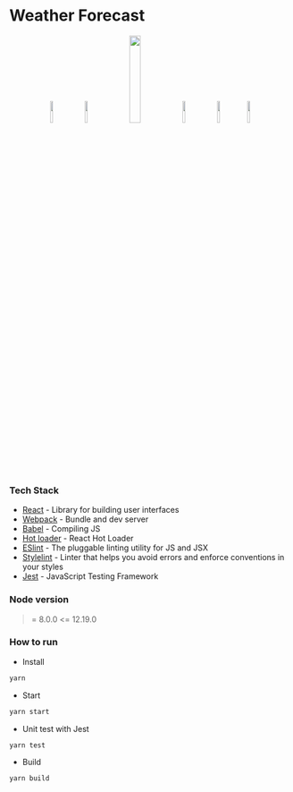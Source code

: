 # Weather Forecast

<div align="center">
  <img src="https://seeklogo.com/images/R/react-logo-7B3CE81517-seeklogo.com.png" width="10%" />
  &nbsp;
  <img src="https://github.com/webpack/media/blob/master/logo/icon-square-big.svg" width="10%" />
  &nbsp;
  <img src="https://d33wubrfki0l68.cloudfront.net/7a197cfe44548cc1a3f581152af70a3051e11671/78df8/img/babel.svg" width="20%" />
  &nbsp;
  <img src="https://eslint.org/assets/img/logo.svg" width="10%" />
  &nbsp;
  <img src="https://seeklogo.com/images/S/stylelint-logo-631B4EAA36-seeklogo.com.png" width="10%" />
  <img src="https://www.learnstorybook.com/intro-to-storybook/logo-jest.png" width="10%" />
</div>

### Tech Stack
- [React][reactjs] - Library for building user interfaces
- [Webpack][webpack] - Bundle and dev server
- [Babel][babeljs] - Compiling JS
- [Hot loader][react-hot-loader] - React Hot Loader
- [ESlint][eslint] - The pluggable linting utility for JS and JSX
- [Stylelint][stylelint] - Linter that helps you avoid errors and enforce conventions in your styles
- [Jest][jest] - JavaScript Testing Framework

### Node version
>= 8.0.0 <= 12.19.0

### How to run
- Install
```bash
yarn
```

- Start
```bash
yarn start
```

- Unit test with Jest
```bash
yarn test
```

- Build
```bash
yarn build
```
[reactjs]: https://reactjs.org
[babeljs]: https://babeljs.io
[webpack]: https://webpack.js.org
[react-hot-loader]: https://github.com/gaearon/react-hot-loader
[build-badge]: https://travis-ci.com/toanleviet95/react-sample-with-webpack.svg?branch=master
[eslint]: https://eslint.org
[stylelint]: https://stylelint.io
[jest]: https://jestjs.io
